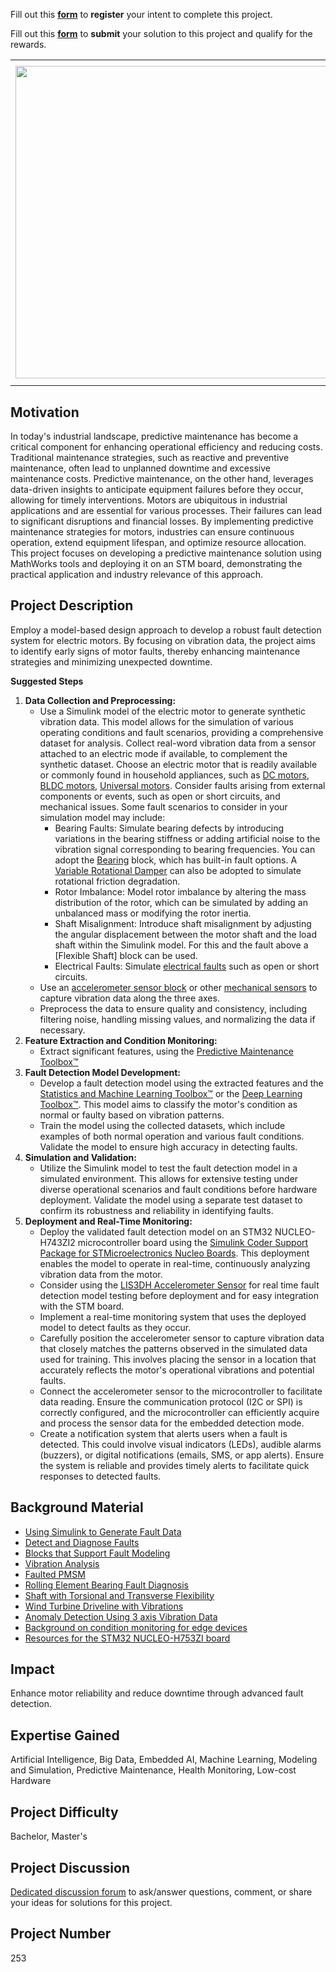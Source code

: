 Fill out this <strong>[form](https://www.mathworks.com/academia/student-challenge/mathworks-excellence-in-innovation-signup.html?tfa_1=Fault%20Detection%20for%20Electric%20Motors%20Using%20Vibration%20Analysis&tfa_2=253)</strong> to <strong>register</strong> your intent to complete this project.

Fill out this <strong>[form](https://www.mathworks.com/academia/student-challenge/mathworks-excellence-in-innovation-submission-form.html?tfa_1=Fault%20Detection%20for%20Electric%20Motors%20Using%20Vibration%20Analysis&tfa_2=253)</strong> to <strong>submit</strong> your solution to this project and qualify for the rewards.

<table>
<td><img src="https://gist.githubusercontent.com/robertogl/e0115dc303472a9cfd52bbbc8edb7665/raw/faultAnalysis.jpg"  width=500 /></td>
<td><p><h1>Fault Detection for Electric Motors Using Vibration Analysis</h1></p>
<p>Develop a Fault detection system for electric motors from vibration data using Model-Based design. </p>
</table>

## Motivation

In today's industrial landscape, predictive maintenance has become a critical component for enhancing operational efficiency and reducing costs. Traditional maintenance strategies, such as reactive and preventive maintenance, often lead to unplanned downtime and excessive maintenance costs. Predictive maintenance, on the other hand, leverages data-driven insights to anticipate equipment failures before they occur, allowing for timely interventions.
Motors are ubiquitous in industrial applications and are essential for various processes. Their failures can lead to significant disruptions and financial losses. By implementing predictive maintenance strategies for motors, industries can ensure continuous operation, extend equipment lifespan, and optimize resource allocation. This project focuses on developing a predictive maintenance solution using MathWorks tools and deploying it on an STM board, demonstrating the practical application and industry relevance of this approach. 


## Project Description

Employ a model-based design approach to develop a robust fault detection system for electric motors. By focusing on vibration data, the project aims to identify early signs of motor faults, thereby enhancing maintenance strategies and minimizing unexpected downtime.

**Suggested Steps**

1.	**Data Collection and Preprocessing:**
    -  Use a Simulink model of the electric motor to generate synthetic vibration data. This model allows for the simulation of various operating conditions and fault scenarios, providing a comprehensive dataset for analysis. Collect real-word vibration data from a sensor attached to an electric mode if available, to complement the synthetic dataset. 
Choose an electric motor that is readily available or commonly found in household appliances, such as [DC motors](https://www.mathworks.com/help/sps/ref/dcmotor.html), [BLDC motors](https://www.mathworks.com/help/sps/ref/bldc.html), [Universal motors](https://www.mathworks.com/help/sps/ref/universalmotor.html).
Consider faults arising from external components or events, such as open or short circuits, and mechanical issues. Some fault scenarios to consider in your simulation model may include:
        -  Bearing Faults: Simulate bearing defects by introducing variations in the bearing stiffness or adding artificial noise to the vibration signal corresponding to bearing frequencies. You can adopt the [Bearing](https://www.mathworks.com/help/sdl/ref/bearing.html) block, which has built-in fault options. A
[Variable Rotational Damper](https://www.mathworks.com/help/sdl/ref/variablerotationaldamper.html)  can also be adopted to simulate rotational friction degradation.
        -  Rotor Imbalance: Model rotor imbalance by altering the mass distribution of the rotor, which can be simulated by adding an unbalanced mass or modifying the rotor inertia.
        -  Shaft Misalignment: Introduce shaft misalignment by adjusting the angular displacement between the motor shaft and the load shaft within the Simulink model.
For this and the fault above a [Flexible Shaft] block can be used. 
        -  Electrical Faults: Simulate [electrical faults](https://www.mathworks.com/help/sps/ref/fault.html) such as open or short circuits.
    -  Use an [accelerometer sensor block](https://www.mathworks.com/help/sps/ref/accelerometer.html) or other [mechanical sensors](https://www.mathworks.com/help/simscape/mechanical-sensors.html) to capture vibration data along the three axes.
    -  Preprocess the data to ensure quality and consistency, including filtering noise, handling missing values, and normalizing the data if necessary.
2.	**Feature Extraction and Condition Monitoring:**
    -	Extract significant features, using the [Predictive Maintenance Toolbox™](https://www.mathworks.com/help/predmaint/rotating-machinery.html)
3.	**Fault Detection Model Development:**
    -	Develop a fault detection model using the extracted features and the [Statistics and Machine Learning Toolbox™](https://www.mathworks.com/products/statistics.html) or the [Deep Learning Toolbox™](https://www.mathworks.com/products/deep-learning.html). This model aims to classify the motor's condition as normal or faulty based on vibration patterns.
    -	Train the model using the collected datasets, which include examples of both normal operation and various fault conditions. Validate the model to ensure high accuracy in detecting faults.
4.	**Simulation and Validation:**
    -	Utilize the Simulink model to test the fault detection model in a simulated environment. This allows for extensive testing under diverse operational scenarios and fault conditions before hardware deployment. Validate the model using a separate test dataset to confirm its robustness and reliability in identifying faults.
5.	**Deployment and Real-Time Monitoring:**
    -	Deploy the validated fault detection model on an STM32 NUCLEO-H743ZI2 microcontroller board using the [Simulink Coder Support Package for STMicroelectronics Nucleo Boards](https://www.mathworks.com/help/rtw/nucleo-spkg.html). This deployment enables the model to operate in real-time, continuously analyzing vibration data from the motor.
    -	Consider using the [LIS3DH Accelerometer Sensor](https://www.mathworks.com/help/rtw/nucleo/ref/lis3dhaccelerometersensor.html) for real time fault detection model testing before deployment and for easy integration with the STM board.
    -	Implement a real-time monitoring system that uses the deployed model to detect faults as they occur. 
      -	Carefully position the accelerometer sensor to capture vibration data that closely matches the patterns observed in the simulated data used for training. This involves placing the sensor in a location that accurately reflects the motor's operational vibrations and potential faults.
    -	Connect the accelerometer sensor to the microcontroller to facilitate data reading. Ensure the communication protocol (I2C or SPI) is correctly configured, and the microcontroller can efficiently acquire and process the sensor data for the embedded detection mode.
    - Create a notification system that alerts users when a fault is detected. This could involve visual indicators (LEDs), audible alarms (buzzers), or digital notifications (emails, SMS, or app alerts). Ensure the system is reliable and provides timely alerts to facilitate quick responses to detected faults.

## Background Material

-	[Using Simulink to Generate Fault Data](https://www.mathworks.com/help/predmaint/ug/Use-Simulink-to-Generate-Fault-Data.html)
-	[Detect and Diagnose Faults](https://www.mathworks.com/help/predmaint/detect-and-diagnose-faults.html)
-	[Blocks that Support Fault Modeling](https://www.mathworks.com/help/simscape/ug/block-support.html)
-	[Vibration Analysis](https://www.mathworks.com/help/signal/vibration-analysis.html)
-	[Faulted PMSM](https://www.mathworks.com/help/sps/ug/motor-pmsm-faulted.html)
-	[Rolling Element Bearing Fault Diagnosis](https://www.mathworks.com/help/predmaint/ug/Rolling-Element-Bearing-Fault-Diagnosis.html)
-	[Shaft with Torsional and Transverse Flexibility](https://www.mathworks.com/help/sdl/ug/shaft-with-torsional-and-transverse-flexibility.html)
-	[Wind Turbine Driveline with Vibrations](https://www.mathworks.com/help/sdl/ug/wind-turbine-driveline-with-vibrations.html)
-	[Anomaly Detection Using 3 axis Vibration Data](https://www.mathworks.com/help/predmaint/ug/anomaly-detection-using-3-axis-vibration-data.html)
-	[Background on condition monitoring for edge devices](https://www.st.com/en/applications/factory-automation/condition-monitoring-predictive-maintenance.html?ecmp=tt21798_gl_ps_jun2021&aw_kw=sensor%20vibration%20monitoring&aw_m=p&aw_c=15068516388&aw_tg=aud-2199951809908:kwd-1157133762363&aw_gclid=CjwKCAiAudG5BhAREiwAWMlSjKyR3CPcOVxYsK6yVMET_X6sYAYabJ-2R6RZaWIFDFrAJScNFVd04BoCNc8QAvD_BwE&gad_source=1&gclid=CjwKCAiAudG5BhAREiwAWMlSjKyR3CPcOVxYsK6yVMET_X6sYAYabJ-2R6RZaWIFDFrAJScNFVd04BoCNc8QAvD_BwE#overview)
-	[Resources for the STM32 NUCLEO-H753ZI board](https://www.st.com/en/evaluation-tools/nucleo-h753zi.html#overview)


## Impact

Enhance motor reliability and reduce downtime through advanced fault detection.

## Expertise Gained 

Artificial Intelligence, Big Data, Embedded AI, Machine Learning, Modeling and Simulation, Predictive Maintenance, Health Monitoring, Low-cost Hardware

## Project Difficulty

Bachelor, Master's

## Project Discussion

[Dedicated discussion forum](https://github.com/mathworks/MATLAB-Simulink-Challenge-Project-Hub/discussions/120) to ask/answer questions, comment, or share your ideas for solutions for this project.

## Project Number

253
